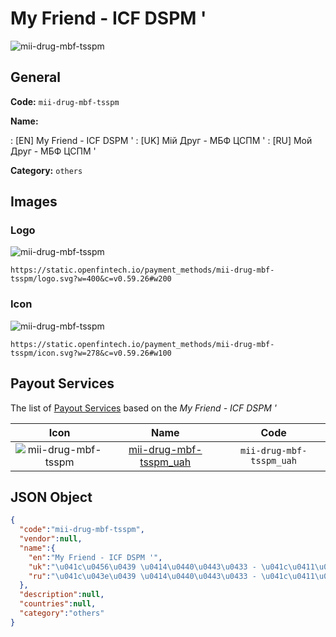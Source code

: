 
# My Friend - ICF DSPM ' 
![mii-drug-mbf-tsspm](https://static.openfintech.io/payment_methods/mii-drug-mbf-tsspm/logo.svg?w=400&c=v0.59.26#w200)  

## General 
**Code:** `mii-drug-mbf-tsspm` 
 
**Name:** 
 
:	[EN] My Friend - ICF DSPM ' 
:	[UK] Мій Друг - МБФ ЦСПМ ' 
:	[RU] Мой Друг - МБФ ЦСПМ ' 
 
**Category:** `others` 
 

## Images 

### Logo 
![mii-drug-mbf-tsspm](https://static.openfintech.io/payment_methods/mii-drug-mbf-tsspm/logo.svg?w=400&c=v0.59.26#w200)  

```
https://static.openfintech.io/payment_methods/mii-drug-mbf-tsspm/logo.svg?w=400&c=v0.59.26#w200
```  

### Icon 
![mii-drug-mbf-tsspm](https://static.openfintech.io/payment_methods/mii-drug-mbf-tsspm/icon.svg?w=278&c=v0.59.26#w100)  

```
https://static.openfintech.io/payment_methods/mii-drug-mbf-tsspm/icon.svg?w=278&c=v0.59.26#w100
```  

## Payout Services 
 
The list of [Payout Services](/payout-services/) based on the _My Friend - ICF DSPM '_ 

|Icon|Name|Code| 
|:---:|:---:|:---:| 
|![mii-drug-mbf-tsspm](https://static.openfintech.io/payout_methods/mii-drug-mbf-tsspm/icon.svg?w=278&c=v0.59.26#w40) |[mii-drug-mbf-tsspm_uah](/payout-services/mii-drug-mbf-tsspm_uah/)|`mii-drug-mbf-tsspm_uah`| 
 

## JSON Object 

```json
{
  "code":"mii-drug-mbf-tsspm",
  "vendor":null,
  "name":{
    "en":"My Friend - ICF DSPM '",
    "uk":"\u041c\u0456\u0439 \u0414\u0440\u0443\u0433 - \u041c\u0411\u0424 \u0426\u0421\u041f\u041c '",
    "ru":"\u041c\u043e\u0439 \u0414\u0440\u0443\u0433 - \u041c\u0411\u0424 \u0426\u0421\u041f\u041c '"
  },
  "description":null,
  "countries":null,
  "category":"others"
}
```  
